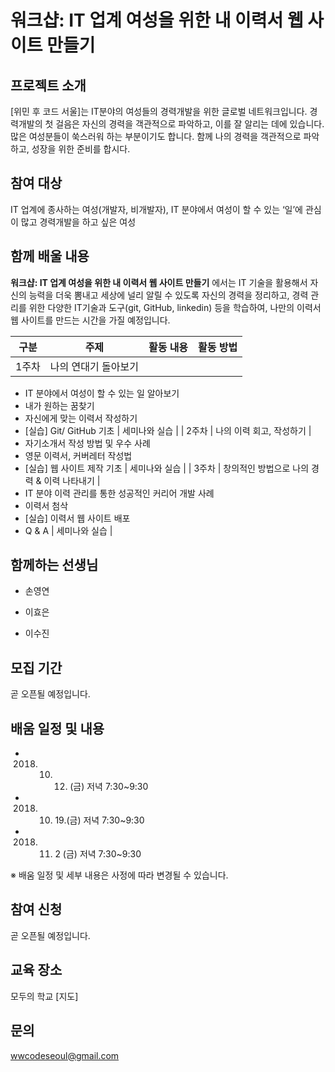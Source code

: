 # 워크샵: IT 업계 여성을 위한 내 이력서 웹 사이트 만들기 

## 프로젝트 소개 
[위민 후 코드 서울]는 IT분야의 여성들의 경력개발을 위한 글로벌 네트워크입니다. 경력개발의 첫 걸음은 자신의 경력을 객관적으로 파악하고, 이를 잘 알리는 데에 있습니다. 많은 여성분들이 쑥스러워 하는 부분이기도 합니다. 함께 나의 경력을 객관적으로 파악하고, 성장을 위한 준비를 합시다. 

## 참여 대상
IT 업계에 종사하는 여성(개발자, 비개발자), IT 분야에서 여성이 할 수 있는 ‘일’에 관심이 많고 경력개발을 하고 싶은 여성

## 함께 배울 내용  
**워크샵: IT 업계 여성을 위한 내 이력서 웹 사이트 만들기** 에서는 IT 기술을 활용해서 자신의 능력을 더욱 뽐내고 세상에 널리 알릴 수 있도록 자신의 경력을 정리하고, 경력 관리를 위한 다양한 IT기술과 도구(git, GitHub, linkedin) 등을 학습하여, 나만의 이력서 웹 사이트를 만드는 시간을 가질 예정입니다.


| 구분 | 주제  |  활동 내용 | 활동 방법  |
|---|---|---|---|
| 1주차  | 나의 연대기 돌아보기  | 
- IT 분야에서 여성이 할 수 있는 일 알아보기 
- 내가 원하는 꿈찾기 
- 자신에게 맞는 이력서 작성하기 
- [실습] Git/ GitHub 기초
  |  세미나와 실습 |
| 2주차  | 나의 이력 회고, 작성하기  |  
- 자기소개서 작성 방법 및 우수 사례
- 영문 이력서, 커버레터 작성법
- [실습] 웹 사이트 제작 기초 |  세미나와 실습 |
| 3주차  | 창의적인 방법으로 나의 경력 & 이력 나타내기  |
- IT 분야 이력 관리를 통한 성공적인 커리어 개발 사례
- 이력서 첨삭
- [실습] 이력서 웹 사이트 배포
- Q & A |  세미나와 실습 |

## 함께하는 선생님

* 손영연

* 이효은

* 이수진

## 모집 기간
곧 오픈될 예정입니다.

## 배움 일정 및 내용
* 2018. 10. 12. (금) 저녁 7:30~9:30 
* 2018. 10. 19.(금) 저녁 7:30~9:30
* 2018. 11. 2 (금) 저녁 7:30~9:30

※ 배움 일정 및 세부 내용은 사정에 따라 변경될 수 있습니다.

## 참여 신청
곧 오픈될 예정입니다.

## 교육 장소
모두의 학교
[지도]

## 문의
wwcodeseoul@gmail.com


